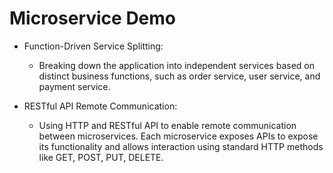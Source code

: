 # Microservice Demo
- Function-Driven Service Splitting:
  - Breaking down the application into independent services based on distinct business functions, such as order service, user service, and payment service.
 
- RESTful API Remote Communication:
  -   Using HTTP and RESTful API to enable remote communication between microservices. Each microservice exposes APIs to expose its functionality and allows interaction using standard HTTP methods like GET, POST, PUT, DELETE.
